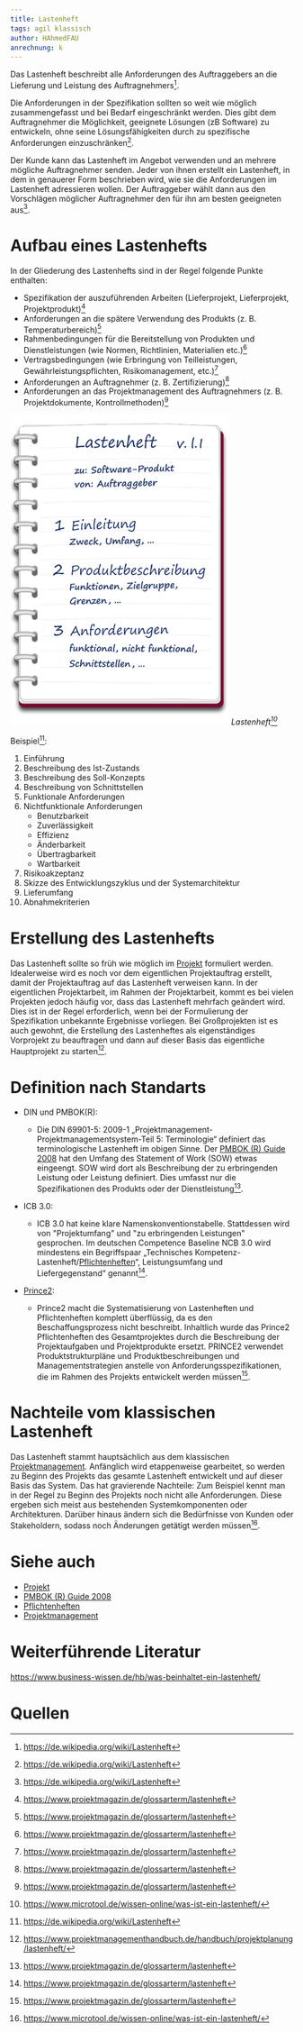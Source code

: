 ```yaml
---
title: Lastenheft
tags: agil klassisch
author: HAhmedFAU
anrechnung: k
---
```


Das Lastenheft beschreibt alle Anforderungen des Auftraggebers an die Lieferung und Leistung des Auftragnehmers[^1].

Die Anforderungen in der Spezifikation sollten so weit wie möglich zusammengefasst und bei Bedarf eingeschränkt werden. 
Dies gibt dem Auftragnehmer die Möglichkeit, geeignete Lösungen (zB Software) zu entwickeln, ohne seine Lösungsfähigkeiten durch zu spezifische Anforderungen einzuschränken[^1].

Der Kunde kann das Lastenheft im Angebot verwenden und an mehrere mögliche Auftragnehmer senden. Jeder von ihnen erstellt ein Lastenheft, in dem in genauerer Form beschrieben wird, wie sie die Anforderungen im Lastenheft adressieren wollen. Der Auftraggeber wählt dann aus den Vorschlägen möglicher Auftragnehmer den für ihn am besten geeigneten aus[^1].

# Aufbau eines Lastenhefts

In der Gliederung des Lastenhefts sind in der Regel folgende Punkte enthalten:
* Spezifikation der auszuführenden Arbeiten (Lieferprojekt, Lieferprojekt, Projektprodukt)[^2]
* Anforderungen an die spätere Verwendung des Produkts (z. B. Temperaturbereich)[^2]
* Rahmenbedingungen für die Bereitstellung von Produkten und Dienstleistungen (wie Normen, Richtlinien, Materialien etc.)[^2]
* Vertragsbedingungen (wie Erbringung von Teilleistungen, Gewährleistungspflichten, Risikomanagement, etc.)[^2]
* Anforderungen an Auftragnehmer (z. B. Zertifizierung)[^2]
* Anforderungen an das Projektmanagement des Auftragnehmers (z. B. Projektdokumente, Kontrollmethoden)[^2]

![Beispielabbildung](Lastenheft/lastenheft.png)
*Lastenheft[^3]*

Beispiel[^1]:

1. Einführung
2. Beschreibung des Ist-Zustands
3. Beschreibung des Soll-Konzepts
4. Beschreibung von Schnittstellen
5. Funktionale Anforderungen
6. Nichtfunktionale Anforderungen
   * Benutzbarkeit
   * Zuverlässigkeit
   * Effizienz
   * Änderbarkeit
   * Übertragbarkeit
   * Wartbarkeit
7. Risikoakzeptanz
8. Skizze des Entwicklungszyklus und der Systemarchitektur
9. Lieferumfang
10. Abnahmekriterien

# Erstellung des Lastenhefts

Das Lastenheft sollte so früh wie möglich im [Projekt](Projekt.md) formuliert werden. Idealerweise wird es noch vor dem eigentlichen Projektauftrag erstellt, damit der Projektauftrag auf das Lastenheft verweisen kann. In der eigentlichen Projektarbeit, im Rahmen der Projektarbeit, kommt es bei vielen Projekten jedoch häufig vor, dass das Lastenheft mehrfach geändert wird. Dies ist in der Regel erforderlich, wenn bei der Formulierung der Spezifikation unbekannte Ergebnisse vorliegen. Bei Großprojekten ist es auch gewohnt, die Erstellung des Lastenheftes als eigenständiges Vorprojekt zu beauftragen und dann auf dieser Basis das eigentliche Hauptprojekt zu starten[^4].

# Definition nach Standarts

* DIN und PMBOK(R):
  - Die DIN 69901-5: 2009-1 „Projektmanagement-Projektmanagementsystem-Teil 5: Terminologie“ definiert das terminologische Lastenheft im obigen Sinne. Der [PMBOK (R) Guide 2008](PMBOK_Guide.md) hat den Umfang des Statement of Work (SOW) etwas eingeengt. SOW wird dort als Beschreibung der zu erbringenden Leistung oder Leistung definiert. Dies umfasst nur die Spezifikationen des Produkts oder der Dienstleistung[^2].
  
* ICB 3.0:
  - ICB 3.0 hat keine klare Namenskonventionstabelle. Stattdessen wird  von "Projektumfang" und "zu erbringenden Leistungen" gesprochen. Im deutschen Competence Baseline NCB 3.0 wird mindestens ein Begriffspaar „Technisches Kompetenz-Lastenheft/[Pflichtenheften](Pflichtenheft.md)“, Leistungsumfang und Liefergegenstand“ genannt[^2].
  
* [Prince2](prince2.md):
  - Prince2 macht die Systematisierung von Lastenheften und Pflichtenheften komplett überflüssig, da es den Beschaffungsprozess nicht beschreibt. Inhaltlich wurde das Prince2 Pflichtenheften des Gesamtprojektes durch die Beschreibung der Projektaufgaben und Projektprodukte ersetzt. PRINCE2 verwendet Produktstrukturpläne und Produktbeschreibungen und Managementstrategien anstelle von Anforderungsspezifikationen, die im Rahmen des Projekts entwickelt werden müssen[^2]. 

# Nachteile vom klassischen Lastenheft

Das Lastenheft stammt hauptsächlich aus dem klassischen [Projektmanagement](Projektmanagement.md). Anfänglich wird etappenweise gearbeitet, so werden zu Beginn des Projekts das gesamte Lastenheft entwickelt und auf dieser Basis das System. Das hat gravierende Nachteile: 
Zum Beispiel kennt man in der Regel zu Beginn des Projekts noch nicht alle Anforderungen. Diese ergeben sich meist aus bestehenden Systemkomponenten oder Architekturen. Darüber hinaus ändern sich die Bedürfnisse von Kunden oder Stakeholdern, sodass noch Änderungen getätigt werden müssen[^3].

# Siehe auch

* [Projekt](Projekt.md)
* [PMBOK (R) Guide 2008](PMBOK_Guide.md)
* [Pflichtenheften](Pflichtenheft.md)
* [Projektmanagement](Projektmanagement.md)

# Weiterführende Literatur

https://www.business-wissen.de/hb/was-beinhaltet-ein-lastenheft/

# Quellen

[^1]: https://de.wikipedia.org/wiki/Lastenheft
[^2]: https://www.projektmagazin.de/glossarterm/lastenheft
[^3]: https://www.microtool.de/wissen-online/was-ist-ein-lastenheft/
[^4]: https://www.projektmanagementhandbuch.de/handbuch/projektplanung/lastenheft/

